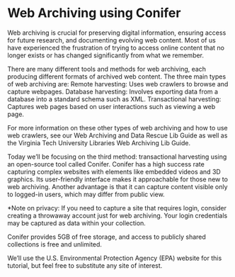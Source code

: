 # Web Archiving using Conifer

Web archiving is crucial for preserving digital information, ensuring access for future research, and documenting evolving web content. Most of us have experienced the frustration of trying to access online content that no longer exists or has changed significantly from what we remember. 

There are many different tools and methods for web archiving, each producing different formats of archived web content. The three main types of web archiving are: 
Remote harvesting: Uses web crawlers to browse and capture webpages.
Database harvesting: Involves exporting data from a database into a standard schema such as XML.
Transactional harvesting: Captures web pages based on user interactions such as viewing a web page. 

For more information on these other types of web archiving and how to use web crawlers, see our Web Archiving and Data Rescue Lib Guide as well as the Virginia Tech University Libraries Web Archiving Lib Guide. 

Today we’ll be focusing on the third method: transactional harvesting using an open-source tool called Conifer. Conifer has a high success rate capturing complex websites with elements like embedded videos and 3D graphics. Its user-friendly interface makes it approachable for those new to web archiving. Another advantage is that it can capture content visible only to logged-in users, which may differ from public view. 

*Note on privacy: If you need to capture a site that requires login, consider creating a throwaway account just for web archiving. Your login credentials may be captured as data within your collection. 

Conifer provides 5GB of free storage, and access to publicly shared collections is free and unlimited. 

We’ll use the U.S. Environmental Protection Agency (EPA) website for this tutorial, but feel free to substitute any site of interest. 

